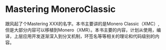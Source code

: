 # Mastering MoneroClassic

跟风起了个Mastering XXX的名字。本书主要讲的是Monero Classic（XMC）, 但是大部分内容可以移植到Monero（XMR）。本书主要的内容，计划从使用，编译，上层应用开发逐渐深入到分叉机制，环签名等等相关的理论和代码级别的内容。

